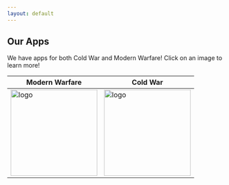 ```yaml
---
layout: default
---
```


## Our Apps
We have apps for both Cold War and Modern Warfare! Click on an image to learn more!

|Modern Warfare|Cold War|
|-|-|
|<img width="200" alt="logo" src="https://camotracker.djr.li/mwtracker.png" style="max-width:100%;">|<img width="200" alt="logo" src="https://camotracker.djr.li/camo%20tracker.png" style="max-width:100%;">|
